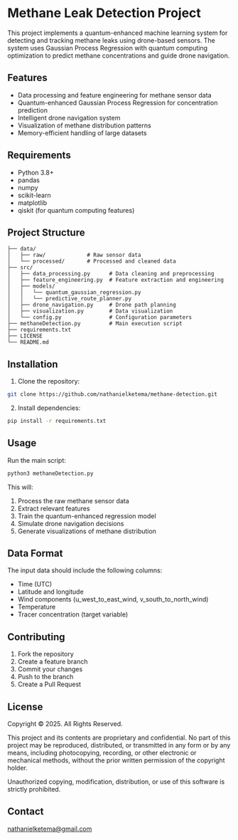 # Methane Leak Detection Project

This project implements a quantum-enhanced machine learning system for detecting and tracking methane leaks using drone-based sensors. The system uses Gaussian Process Regression with quantum computing optimization to predict methane concentrations and guide drone navigation.

## Features

- Data processing and feature engineering for methane sensor data
- Quantum-enhanced Gaussian Process Regression for concentration prediction
- Intelligent drone navigation system
- Visualization of methane distribution patterns
- Memory-efficient handling of large datasets

## Requirements

- Python 3.8+
- pandas
- numpy
- scikit-learn
- matplotlib
- qiskit (for quantum computing features)

## Project Structure

```plaintext
├── data/
│   ├── raw/             # Raw sensor data
│   └── processed/       # Processed and cleaned data
├── src/
│   ├── data_processing.py      # Data cleaning and preprocessing
│   ├── feature_engineering.py  # Feature extraction and engineering
│   ├── models/
│   │   └── quantum_gaussian_regression.py
│   │   └── predictive_route_planner.py
│   ├── drone_navigation.py     # Drone path planning
│   ├── visualization.py        # Data visualization
│   └── config.py               # Configuration parameters
├── methaneDetection.py         # Main execution script
├── requirements.txt
├── LICENSE
└── README.md

```

## Installation

1. Clone the repository:

```bash
git clone https://github.com/nathanielketema/methane-detection.git
```

2. Install dependencies:
```bash
pip install -r requirements.txt
```

## Usage

Run the main script:
```bash
python3 methaneDetection.py
```

This will:
1. Process the raw methane sensor data
2. Extract relevant features
3. Train the quantum-enhanced regression model
4. Simulate drone navigation decisions
5. Generate visualizations of methane distribution

## Data Format

The input data should include the following columns:
- Time (UTC)
- Latitude and longitude
- Wind components (u_west_to_east_wind, v_south_to_north_wind)
- Temperature
- Tracer concentration (target variable)

## Contributing

1. Fork the repository
2. Create a feature branch
3. Commit your changes
4. Push to the branch
5. Create a Pull Request

## License

Copyright © 2025. All Rights Reserved.

This project and its contents are proprietary and confidential. No part of this project may be reproduced, distributed, or transmitted in any form or by any means, including photocopying, recording, or other electronic or mechanical methods, without the prior written permission of the copyright holder.

Unauthorized copying, modification, distribution, or use of this software is strictly prohibited.

## Contact

nathanielketema@gmail.com

